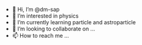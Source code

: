 - 👋 Hi, I’m @dm-sap
- 👀 I’m interested in physics
- 🌱 I’m currently learning particle and astroparticle
- 💞️ I’m looking to collaborate on ...
- 📫 How to reach me ...

<!---
dm-sap/dm-sap is a ✨ special ✨ repository because its `README.md` (this file) appears on your GitHub profile.
You can click the Preview link to take a look at your changes.
--->
